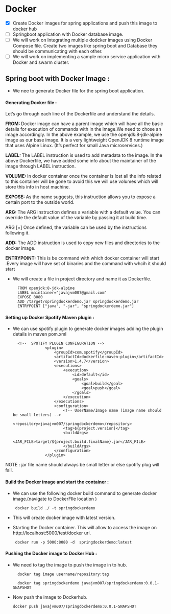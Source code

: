 # Docker  

- [x] Create Docker images for spring applications and push this image to docker hub 
- [ ] Springboot application with Docker database image.  
- [ ] We will work on Integrating multiple dodcker images using Docker Compose file. Create two images like spring boot and Database they should be communicating with each other.  
- [ ] We will work on implementing a sample micro service application with Docker and swarm cluster.  

## Spring boot with Docker Image :

* We nee to generate Docker file for the spring boot application.  

#### Generating Docker file : 

Let’s go through each line of the Dockerfile and understand the details.

<b>FROM: </b> Docker image can have a parent image which will have all the basic details for execution of commands with in the image.We need to chose an image accordingly. In the above example, we use the openjdk:8-jdk-alpine image as our base image. It is a very lightweight OpenJDK 8 runtime image that uses Alpine Linux. (It’s perfect for small Java microservices.) 

<b>LABEL: </b> The LABEL instruction is used to add metadata to the image. In the above Dockerfile, we have added some info about the maintainer of the image through LABEL instruction.

<b>VOLUME:  </b>  In docker container once the container is lost all the info related to this container will be gone to avoid this we will use volumes which will store this info in host machine.  

<b>EXPOSE:  </b> As the name suggests, this instruction allows you to expose a certain port to the outside world.

<b>ARG:  </b>The ARG instruction defines a variable with a default value. You can override the default value of the variable by passing it at build time.

ARG <name>[=<default value>]
Once defined, the variable can be used by the instructions following it.

<b>ADD:  </b> The ADD instruction is used to copy new files and directories to the docker image.

<b>ENTRYPOINT:  </b> This is be command with which docker container will start .Every image will have set of binaries and the command with whcih it should start  

* We will create a file in project directory and name it as Dockerfile. 

        FROM openjdk:8-jdk-alpine
        LABEL maintainer="javajvm007@gmail.com"
        EXPOSE 8080
        ADD /target/springdockerdemo.jar springdockerdemo.jar
        ENTRYPOINT ["java", "-jar", "springdockerdemo.jar"] 

#### Setting up Docker Spotify Maven  plugin :

* We can use spotify plugin to generate docker images adding the plugin details in maven pom.xml   

        <!--  SPOTIFY PLUGIN CONFIGURATION -->
                    <plugin>
                        <groupId>com.spotify</groupId>
                        <artifactId>dockerfile-maven-plugin</artifactId>
                        <version>1.4.7</version>
                        <executions>
                            <execution>
                                <id>default</id>
                                <goals>
                                    <goal>build</goal>
                                    <goal>push</goal>
                                </goals>
                            </execution>
                        </executions>
                        <configuration>
                            <!-- UserName/Image name (image name should be small letters) -->
                            <repository>javajvm007/springdockerdemo</repository>
                            <tag>${project.version}</tag>
                            <buildArgs>
                                <JAR_FILE>target/${project.build.finalName}.jar</JAR_FILE>
                            </buildArgs>
                        </configuration>
                    </plugin>

NOTE :  jar file name should always be small letter or else spotify plug will fail.  

#### Build the Docker image and start the container : 

*  We can use the following docker build command to generate docker image.(navigate to DockerFIle location )  

        docker build ./ -t springdockerdemo
        
*  This will create docker image with latest version.  

*  Starting the Docker container. This will allow to access the image on http://localhost:5000/test/docker url.  

        docker run -p 5000:8080 -d  springdockerdemo:latest

#### Pushing the Docker image to Docker Hub  :   

* We need to tag the image to push the image in to hub.  

        docker tag image username/repository:tag
        
        docker tag springdockerdemo javajvm007/springdockerdemo:0.0.1-SNAPSHOT
        
 *  Now push the image to Dockerhub.  
 
        docker push javajvm007/springdockerdemo:0.0.1-SNAPSHOT  
        
 









